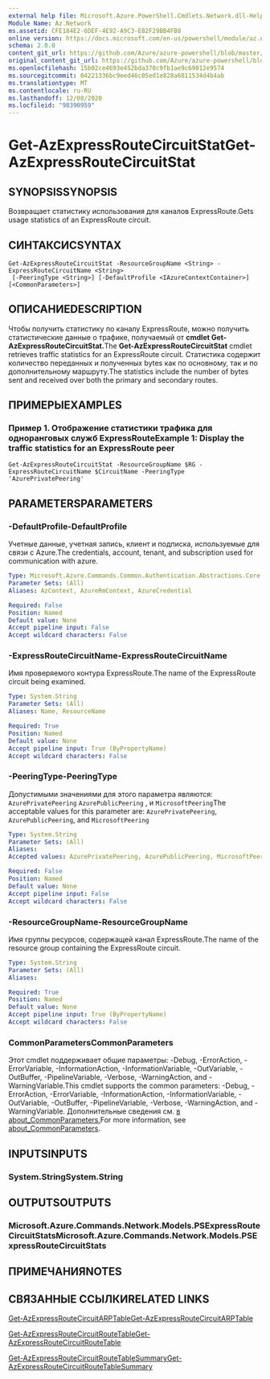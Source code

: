 ```yaml
---
external help file: Microsoft.Azure.PowerShell.Cmdlets.Network.dll-Help.xml
Module Name: Az.Network
ms.assetid: CFE184E2-6DEF-4E92-A9C3-E82F29BB4FB8
online version: https://docs.microsoft.com/en-us/powershell/module/az.network/get-azexpressroutecircuitstat
schema: 2.0.0
content_git_url: https://github.com/Azure/azure-powershell/blob/master/src/Network/Network/help/Get-AzExpressRouteCircuitStat.md
original_content_git_url: https://github.com/Azure/azure-powershell/blob/master/src/Network/Network/help/Get-AzExpressRouteCircuitStat.md
ms.openlocfilehash: 15b02ce4693e452bda370c9fb1ae9c69012e9574
ms.sourcegitcommit: 04221336bc9eed46c05ed1e828a6811534d4b4ab
ms.translationtype: MT
ms.contentlocale: ru-RU
ms.lasthandoff: 12/08/2020
ms.locfileid: "98390959"
---
```

# <span data-ttu-id="816b2-101">Get-AzExpressRouteCircuitStat</span><span class="sxs-lookup"><span data-stu-id="816b2-101">Get-AzExpressRouteCircuitStat</span></span>

## <span data-ttu-id="816b2-102">SYNOPSIS</span><span class="sxs-lookup"><span data-stu-id="816b2-102">SYNOPSIS</span></span>
<span data-ttu-id="816b2-103">Возвращает статистику использования для каналов ExpressRoute.</span><span class="sxs-lookup"><span data-stu-id="816b2-103">Gets usage statistics of an ExpressRoute circuit.</span></span>

## <span data-ttu-id="816b2-104">СИНТАКСИС</span><span class="sxs-lookup"><span data-stu-id="816b2-104">SYNTAX</span></span>

```
Get-AzExpressRouteCircuitStat -ResourceGroupName <String> -ExpressRouteCircuitName <String>
 [-PeeringType <String>] [-DefaultProfile <IAzureContextContainer>] [<CommonParameters>]
```

## <span data-ttu-id="816b2-105">ОПИСАНИЕ</span><span class="sxs-lookup"><span data-stu-id="816b2-105">DESCRIPTION</span></span>
<span data-ttu-id="816b2-106">Чтобы получить статистику по каналу ExpressRoute, можно получить статистические данные о трафике, получаемый от **cmdlet Get-AzExpressRouteCircuitStat.**</span><span class="sxs-lookup"><span data-stu-id="816b2-106">The **Get-AzExpressRouteCircuitStat** cmdlet retrieves traffic statistics for an ExpressRoute circuit.</span></span> <span data-ttu-id="816b2-107">Статистика содержит количество переданных и полученных bytes как по основному, так и по дополнительному маршруту.</span><span class="sxs-lookup"><span data-stu-id="816b2-107">The statistics include the number of bytes sent and received over both the primary and secondary routes.</span></span>

## <span data-ttu-id="816b2-108">ПРИМЕРЫ</span><span class="sxs-lookup"><span data-stu-id="816b2-108">EXAMPLES</span></span>

### <span data-ttu-id="816b2-109">Пример 1. Отображение статистики трафика для одноранговых служб ExpressRoute</span><span class="sxs-lookup"><span data-stu-id="816b2-109">Example 1: Display the traffic statistics for an ExpressRoute peer</span></span>
```
Get-AzExpressRouteCircuitStat -ResourceGroupName $RG -ExpressRouteCircuitName $CircuitName -PeeringType 'AzurePrivatePeering'
```

## <span data-ttu-id="816b2-110">PARAMETERS</span><span class="sxs-lookup"><span data-stu-id="816b2-110">PARAMETERS</span></span>

### <span data-ttu-id="816b2-111">-DefaultProfile</span><span class="sxs-lookup"><span data-stu-id="816b2-111">-DefaultProfile</span></span>
<span data-ttu-id="816b2-112">Учетные данные, учетная запись, клиент и подписка, используемые для связи с Azure.</span><span class="sxs-lookup"><span data-stu-id="816b2-112">The credentials, account, tenant, and subscription used for communication with azure.</span></span>

```yaml
Type: Microsoft.Azure.Commands.Common.Authentication.Abstractions.Core.IAzureContextContainer
Parameter Sets: (All)
Aliases: AzContext, AzureRmContext, AzureCredential

Required: False
Position: Named
Default value: None
Accept pipeline input: False
Accept wildcard characters: False
```

### <span data-ttu-id="816b2-113">-ExpressRouteCircuitName</span><span class="sxs-lookup"><span data-stu-id="816b2-113">-ExpressRouteCircuitName</span></span>
<span data-ttu-id="816b2-114">Имя проверяемого контура ExpressRoute.</span><span class="sxs-lookup"><span data-stu-id="816b2-114">The name of the ExpressRoute circuit being examined.</span></span>

```yaml
Type: System.String
Parameter Sets: (All)
Aliases: Name, ResourceName

Required: True
Position: Named
Default value: None
Accept pipeline input: True (ByPropertyName)
Accept wildcard characters: False
```

### <span data-ttu-id="816b2-115">-PeeringType</span><span class="sxs-lookup"><span data-stu-id="816b2-115">-PeeringType</span></span>
<span data-ttu-id="816b2-116">Допустимыми значениями для этого параметра являются: `AzurePrivatePeering` `AzurePublicPeering` , и `MicrosoftPeering`</span><span class="sxs-lookup"><span data-stu-id="816b2-116">The acceptable values for this parameter are: `AzurePrivatePeering`, `AzurePublicPeering`, and `MicrosoftPeering`</span></span>

```yaml
Type: System.String
Parameter Sets: (All)
Aliases:
Accepted values: AzurePrivatePeering, AzurePublicPeering, MicrosoftPeering

Required: False
Position: Named
Default value: None
Accept pipeline input: False
Accept wildcard characters: False
```

### <span data-ttu-id="816b2-117">-ResourceGroupName</span><span class="sxs-lookup"><span data-stu-id="816b2-117">-ResourceGroupName</span></span>
<span data-ttu-id="816b2-118">Имя группы ресурсов, содержащей канал ExpressRoute.</span><span class="sxs-lookup"><span data-stu-id="816b2-118">The name of the resource group containing the ExpressRoute circuit.</span></span>

```yaml
Type: System.String
Parameter Sets: (All)
Aliases:

Required: True
Position: Named
Default value: None
Accept pipeline input: True (ByPropertyName)
Accept wildcard characters: False
```

### <span data-ttu-id="816b2-119">CommonParameters</span><span class="sxs-lookup"><span data-stu-id="816b2-119">CommonParameters</span></span>
<span data-ttu-id="816b2-120">Этот cmdlet поддерживает общие параметры: -Debug, -ErrorAction, -ErrorVariable, -InformationAction, -InformationVariable, -OutVariable, -OutBuffer, -PipelineVariable, -Verbose, -WarningAction, and -WarningVariable.</span><span class="sxs-lookup"><span data-stu-id="816b2-120">This cmdlet supports the common parameters: -Debug, -ErrorAction, -ErrorVariable, -InformationAction, -InformationVariable, -OutVariable, -OutBuffer, -PipelineVariable, -Verbose, -WarningAction, and -WarningVariable.</span></span> <span data-ttu-id="816b2-121">Дополнительные сведения см. [в about_CommonParameters.](http://go.microsoft.com/fwlink/?LinkID=113216)</span><span class="sxs-lookup"><span data-stu-id="816b2-121">For more information, see [about_CommonParameters](http://go.microsoft.com/fwlink/?LinkID=113216).</span></span>

## <span data-ttu-id="816b2-122">INPUTS</span><span class="sxs-lookup"><span data-stu-id="816b2-122">INPUTS</span></span>

### <span data-ttu-id="816b2-123">System.String</span><span class="sxs-lookup"><span data-stu-id="816b2-123">System.String</span></span>

## <span data-ttu-id="816b2-124">OUTPUTS</span><span class="sxs-lookup"><span data-stu-id="816b2-124">OUTPUTS</span></span>

### <span data-ttu-id="816b2-125">Microsoft.Azure.Commands.Network.Models.PSExpressRouteCircuitStats</span><span class="sxs-lookup"><span data-stu-id="816b2-125">Microsoft.Azure.Commands.Network.Models.PSExpressRouteCircuitStats</span></span>

## <span data-ttu-id="816b2-126">ПРИМЕЧАНИЯ</span><span class="sxs-lookup"><span data-stu-id="816b2-126">NOTES</span></span>

## <span data-ttu-id="816b2-127">СВЯЗАННЫЕ ССЫЛКИ</span><span class="sxs-lookup"><span data-stu-id="816b2-127">RELATED LINKS</span></span>

[<span data-ttu-id="816b2-128">Get-AzExpressRouteCircuitARPTable</span><span class="sxs-lookup"><span data-stu-id="816b2-128">Get-AzExpressRouteCircuitARPTable</span></span>](Get-AzExpressRouteCircuitARPTable.md)

[<span data-ttu-id="816b2-129">Get-AzExpressRouteCircuitRouteTable</span><span class="sxs-lookup"><span data-stu-id="816b2-129">Get-AzExpressRouteCircuitRouteTable</span></span>](Get-AzExpressRouteCircuitRouteTable.md)

[<span data-ttu-id="816b2-130">Get-AzExpressRouteCircuitRouteTableSummary</span><span class="sxs-lookup"><span data-stu-id="816b2-130">Get-AzExpressRouteCircuitRouteTableSummary</span></span>](Get-AzExpressRouteCircuitRouteTableSummary.md)
